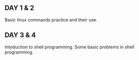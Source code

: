 ## DAY 1 & 2

Basic linux commands practice and their use.

## DAY 3 & 4

Intoduction to shell programming.
Some basic problems in shell programming.

